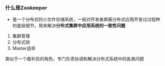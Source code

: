 ### 什么是Zookeeper

- 是一个分布式的小文件存储系统，一般对开发者屏蔽分布式应用开发过过程种的底层细节，用来解决**分布式集群中应用系统的一致性问题**

1. 集群管理
2. 分布式锁
3. Master选举

类似于一个裁判员的角色，专门负责协调和解决分布式系统中的各类问题